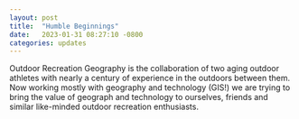 ```yaml
---
layout: post
title:  "Humble Beginnings"
date:   2023-01-31 08:27:10 -0800
categories: updates
---
```


Outdoor Recreation Geography is the collaboration of two aging outdoor athletes with nearly a century of experience in the outdoors between them. Now working
mostly with geography and technology (GIS!) we are trying to bring the value of geograph and technology to ourselves, friends and similar like-minded outdoor
recreation enthusiasts.